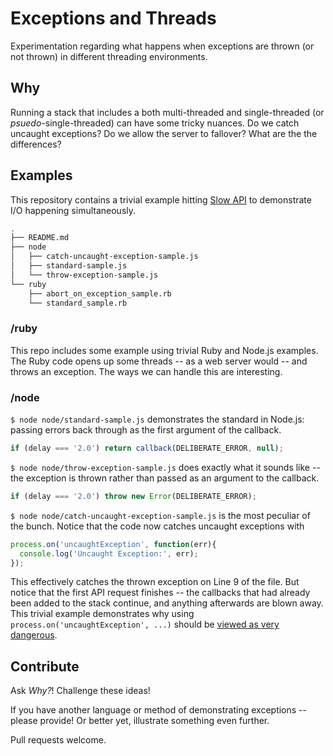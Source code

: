 # Exceptions and Threads

Experimentation regarding what happens when exceptions are thrown (or not thrown) in different threading environments.

## Why

Running a stack that includes a both multi-threaded and single-threaded (or _psuedo_-single-threaded) can have some tricky nuances. Do we catch uncaught exceptions? Do we allow the server to fallover? What are the the differences?

## Examples


This repository contains a trivial example hitting [Slow API](http://slowapi.com) to demonstrate I/O happening simultaneously.

```bash
.
├── README.md
├── node
│   ├── catch-uncaught-exception-sample.js
│   ├── standard-sample.js
│   └── throw-exception-sample.js
└── ruby
    ├── abort_on_exception_sample.rb
    └── standard_sample.rb
```

### /ruby

This repo includes some example using trivial Ruby and Node.js examples. The Ruby code opens up some threads -- as a web server would -- and throws an exception. The ways we can handle this are interesting.

### /node

`$ node node/standard-sample.js` demonstrates the standard in Node.js: passing errors back through as the first argument of the callback.

```js
if (delay === '2.0') return callback(DELIBERATE_ERROR, null);
```

`$ node node/throw-exception-sample.js` does exactly what it sounds like -- the exception is thrown rather than passed as an argument to the callback.

```js
if (delay === '2.0') throw new Error(DELIBERATE_ERROR);
```

`$ node node/catch-uncaught-exception-sample.js` is the most peculiar of the bunch. Notice that the code now catches uncaught exceptions with 

```js
process.on('uncaughtException', function(err){
  console.log('Uncaught Exception:', err);
});
```

This effectively catches the thrown exception on Line 9 of the file. But notice that the first API request finishes -- the callbacks that had already been added to the stack continue, and anything afterwards are blown away. This trivial example demonstrates why using `process.on('uncaughtException', ...)` should be [viewed as very dangerous](http://nodejs.org/api/process.html#process_event_uncaughtexception).

## Contribute

Ask _Why?_! Challenge these ideas!

If you have another language or method of demonstrating exceptions -- please provide! Or better yet, illustrate something even further.

Pull requests welcome.